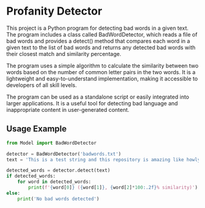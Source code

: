 # Profanity Detector
This project is a Python program for detecting bad words in a given text. The program includes a class called BadWordDetector, which reads a file of bad words and provides a detect() method that compares each word in a given text to the list of bad words and returns any detected bad words with their closest match and similarity percentage.

The program uses a simple algorithm to calculate the similarity between two words based on the number of common letter pairs in the two words. It is a lightweight and easy-to-understand implementation, making it accessible to developers of all skill levels.

The program can be used as a standalone script or easily integrated into larger applications. It is a useful tool for detecting bad language and inappropriate content in user-generated content.

## Usage Example
```py
from Model import BadWordDetector

detector = BadWordDetector('badwords.txt')
text = 'This is a test string and this repository is amazing like howly shhhhhit. this is really amazing tho like shhiiit'

detected_words = detector.detect(text)
if detected_words:
    for word in detected_words:
        print(f'{word[0]} ({word[1]}, {word[2]*100:.2f}% similarity)')
else:
    print('No bad words detected')
```
